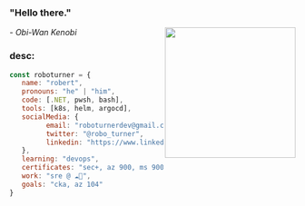 <h3>"Hello there."</h3><em>- Obi-Wan Kenobi</em>
<img align='right' src="https://young.scot/media/1513/working_information_digtialcareermythbustersgif_001.jpg" width="230">

### desc:
```javascript
const roboturner = {
   name: "robert",
   pronouns: "he" | "him",
   code: [.NET, pwsh, bash],
   tools: [k8s, helm, argocd],
   socialMedia: {
         email: "roboturnerdev@gmail.com",
         twitter: "@robo_turner",
         linkedin: "https://www.linkedin.com/in/rwturnerjr/"
   },
   learning: "devops",
   certificates: "sec+, az 900, ms 900, sc 900",
   work: "sre @ ☁💪",
   goals: "cka, az 104"
}
```
